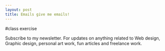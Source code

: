 ```yaml
---
layout: post
title: Emails give me emails!
---
```

#class exercise

Subscribe to my newsletter. For updates on anything related to Web design, Graphic design, personal art work, fun articles and freelance work. 


